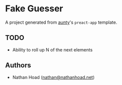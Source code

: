 # Fake Guesser

A project generated from [aunty](https://github.com/abcnews/aunty)'s `preact-app` template.

## TODO

- Ability to roll up N of the next elements

## Authors

- Nathan Hoad ([nathan@nathanhoad.net](mailto:nathan@nathanhoad.net))
